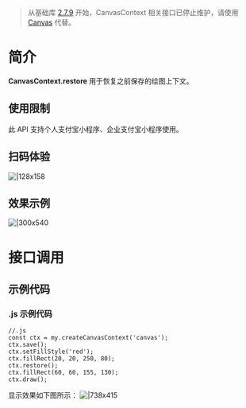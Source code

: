 > 从基础库 [2.7.9](https://opendocs.alipay.com/mini/framework/lib-upgrade-v2) 开始，CanvasContext 相关接口已停止维护，请使用 [Canvas](https://opendocs.alipay.com/mini/01vzqv) 代替。

# 简介

**CanvasContext.restore** 用于恢复之前保存的绘图上下文。

## 使用限制

此 API 支持个人支付宝小程序、企业支付宝小程序使用。

## 扫码体验

![|128x158](https://cdn.nlark.com/yuque/0/2021/png/179989/1624934525098-9f7a2d4b-72c7-43ed-afef-2d0a8d1321a3.png#align=left&display=inline&height=158&margin=%5Bobject%20Object%5D&name=1.png&originHeight=158&originWidth=128&size=17896&status=done&style=stroke&width=128)

## 效果示例

![|300x540](https://cdn.nlark.com/yuque/0/2021/gif/179989/1624934531559-267cc16e-642c-4b60-ad7e-6683f6bbad8f.gif#align=left&display=inline&height=540&margin=%5Bobject%20Object%5D&name=2.gif&originHeight=540&originWidth=300&size=1429075&status=done&style=stroke&width=300)

# 接口调用

## 示例代码

### .js 示例代码

```plain
//.js
const ctx = my.createCanvasContext('canvas');
ctx.save();
ctx.setFillStyle('red');
ctx.fillRect(20, 20, 250, 80);
ctx.restore();
ctx.fillRect(60, 60, 155, 130);
ctx.draw();
```

显示效果如下图所示： ![|738x415](https://cdn.nlark.com/yuque/0/2021/png/179989/1624934560701-07b8365f-1f8e-430e-bb97-604d6af9a1a4.png#align=left&display=inline&height=720&margin=%5Bobject%20Object%5D&name=3.png&originHeight=720&originWidth=1280&size=28369&status=done&style=none&width=1280)
